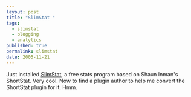 ```yaml
---
layout: post
title: "SlimStat "
tags:  
  - slimstat
  - blogging
  - analytics
published: true
permalink: slimstat
date: 2005-11-21
---
```


Just installed <a href="http://wettone.com/code/slimstat">SlimStat</a>, a free stats program based on Shaun Inman's ShortStat.  Very cool.  Now to find a plugin author to help me convert the ShortStat plugin for it. Hmm.
